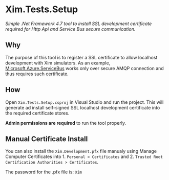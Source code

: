 # Xim.Tests.Setup

_Simple .Net Framework 4.7 tool to install SSL development certificate required for Http Api and Service Bus secure communication._

## Why

The purpose of this tool is to register a SSL certificate to allow localhost development with Xim simulators. As an example, [Microsoft.Azure.ServiceBus](https://www.nuget.org/packages/Microsoft.Azure.ServiceBus) works only over secure AMQP connection and thus requires such certificate.

## How

Open `Xim.Tests.Setup.csproj` in Visual Studio and run the project. This will generate ad install self-signed SSL localhost development certificate into the required certificate stores.

**Admin permissions are required** to run the tool properly.

## Manual Certificate Install

You can also install the `Xim.Development.pfx` file manualy using Manage Computer Certificates into 1. `Personal > Certificates` and 2. `Trusted Root Certification Authorities > Certificates`.

The password for the .pfx file is: `Xim`